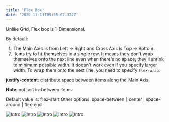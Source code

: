 ```yaml
---
title: 'Flex Box'
date: '2020-11-11T05:35:07.322Z'
---
```



Unlike Grid, Flex box is 1-Dimensional.

By default:
1. The Main Axis is from Left -> Right and Cross Axis is Top -> Bottom.
2. Items try to fit themselves in a single row. It means they don't wrap themselves onto the next line even when there's no space; they'll shrink to minimum possible width. It doesn't work even if you specify larger width. To wrap them onto the next line, you need to specify `flex-wrap`.  

**justify-content**: distribute space between items along the Main Axis. 

**Note**: not just in-between items.

Default value is: flex-start 
Other options: space-between | center | space-around | flex-end

![Intro](/images/flexbox/intro.png "Intro of Flex Box")
![Intro](/images/flexbox/row.png "Intro of Flex Box")
![Intro](/images/flexbox/row-reverse.png "Intro of Flex Box")
![Intro](/images/flexbox/column.png "Intro of Flex Box")
![Intro](/images/flexbox/column-reverse.png "Intro of Flex Box")